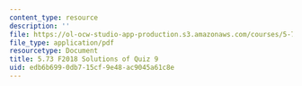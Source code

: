 ```yaml
---
content_type: resource
description: ''
file: https://ol-ocw-studio-app-production.s3.amazonaws.com/courses/5-73-quantum-mechanics-i-fall-2018/edb6b6990db715cf9e48ac9045a61c8e_MIT5_73F18_quiz9_soln.pdf
file_type: application/pdf
resourcetype: Document
title: 5.73 F2018 Solutions of Quiz 9
uid: edb6b699-0db7-15cf-9e48-ac9045a61c8e
---
```

